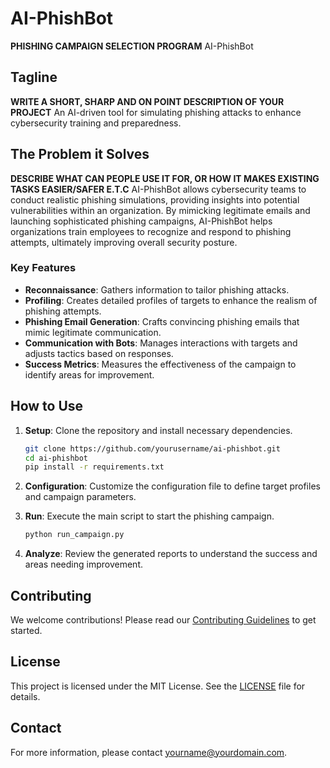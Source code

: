 # AI-PhishBot

**PHISHING CAMPAIGN SELECTION PROGRAM**
AI-PhishBot

## Tagline

**WRITE A SHORT, SHARP AND ON POINT DESCRIPTION OF YOUR PROJECT**
An AI-driven tool for simulating phishing attacks to enhance cybersecurity training and preparedness.

## The Problem it Solves

**DESCRIBE WHAT CAN PEOPLE USE IT FOR, OR HOW IT MAKES EXISTING TASKS EASIER/SAFER E.T.C**
AI-PhishBot allows cybersecurity teams to conduct realistic phishing simulations, providing insights into potential vulnerabilities within an organization. By mimicking legitimate emails and launching sophisticated phishing campaigns, AI-PhishBot helps organizations train employees to recognize and respond to phishing attempts, ultimately improving overall security posture.

### Key Features
- **Reconnaissance**: Gathers information to tailor phishing attacks.
- **Profiling**: Creates detailed profiles of targets to enhance the realism of phishing attempts.
- **Phishing Email Generation**: Crafts convincing phishing emails that mimic legitimate communication.
- **Communication with Bots**: Manages interactions with targets and adjusts tactics based on responses.
- **Success Metrics**: Measures the effectiveness of the campaign to identify areas for improvement.

## How to Use

1. **Setup**: Clone the repository and install necessary dependencies.
    ```sh
    git clone https://github.com/yourusername/ai-phishbot.git
    cd ai-phishbot
    pip install -r requirements.txt
    ```

2. **Configuration**: Customize the configuration file to define target profiles and campaign parameters.

3. **Run**: Execute the main script to start the phishing campaign.
    ```sh
    python run_campaign.py
    ```

4. **Analyze**: Review the generated reports to understand the success and areas needing improvement.

## Contributing

We welcome contributions! Please read our [Contributing Guidelines](CONTRIBUTING.md) to get started.

## License

This project is licensed under the MIT License. See the [LICENSE](LICENSE) file for details.

## Contact

For more information, please contact [yourname@yourdomain.com](mailto:yourname@yourdomain.com).

